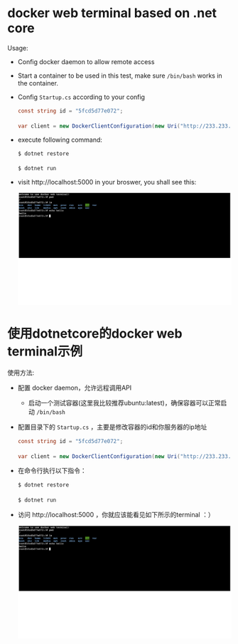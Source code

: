 # docker web terminal based on .net core



Usage:

- Config docker daemon to allow remote access

- Start a container to be used in this test, make sure `/bin/bash` works in the container.

- Config `Startup.cs` according to your config

  ```c#
  const string id = "5fcd5d77e072";
  
  var client = new DockerClientConfiguration(new Uri("http://233.233.233.233:2375")).CreateClient();
  ```

- execute following command:

  ```bash
  $ dotnet restore
  
  $ dotnet run
  ```

- visit http://localhost:5000 in your broswer, you shall see this:

  <img src="demo.png">

# 使用dotnetcore的docker web terminal示例

使用方法:

- 配置 docker daemon，允许远程调用API

  - 启动一个测试容器(这里我比较推荐ubuntu:latest)，确保容器可以正常启动 `/bin/bash`

- 配置目录下的 `Startup.cs` ，主要是修改容器的id和你服务器的ip地址

  ```c#
  const string id = "5fcd5d77e072";
  
  var client = new DockerClientConfiguration(new Uri("http://233.233.233.233:2375")).CreateClient();
  ```

- 在命令行执行以下指令：

  ```bash
  $ dotnet restore
  
  $ dotnet run
  ```

- 访问 http://localhost:5000 ，你就应该能看见如下所示的terminal ：）

  <img src="demo.png">